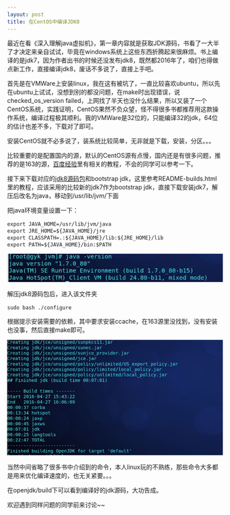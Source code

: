 ```yaml
---
layout: post
title: 在CentOS中编译JDK8
---
```


最近在看《深入理解java虚拟机》，第一章内容就是获取JDK源码，书看了一大半了才决定来亲自试试，毕竟在windows系统上这些东西折腾起来很麻烦。书上编译的是jdk7，因为作者出书的时候还没发布jdk8，既然都2016年了，咱们也得做点新工作，直接编译jdk8，废话不多说了，直接上手吧。

首先是在VMWare上安装linux，我在这有被坑了，一直比较喜欢ubuntu，所以先在ubuntu上试试，没想到别的都没问题，在make时出现错误，说checked_os_version failed，上网找了半天也没什么结果，所以又装了一个CentOS系统，实践证明，CentOS果然不负众望，怪不得很多书都推荐用这款操作系统，编译过程极其顺利。我的VMWare是32位的，只能编译32的jdk，64位的估计也差不多，下载对了即可。

安装CentOS就不必多说了，装系统比较简单，无非就是下载，安装，分区。。。

比较重要的是配置国内的源，默认的CentOS源有点慢，国内还是有很多问题，推荐的是163的源，[百度经验](http://jingyan.baidu.com/article/d2b1d1027b76c75c7e37d4d0.html)里有相关的教程，不会的同学可以参考一下。

接下来下载对应的[jdk8源码包](http://download.java.net/openjdk/jdk8/)和bootstrap jdk，这里参考README-builds.html里的教程，应该采用的比较新的jdk7作为bootstrap jdk，直接下载安装jdk7，解压后改名为java，移动到/usr/lib/jvm/下面

把java环境变量设置一下：

```
export JAVA_HOME=/usr/lib/jvm/java
export JRE_HOME=${JAVA_HOME}/jre
export CLASSPATH=.:${JAVA_HOME}/lib:${JRE_HOME}/lib
export PATH=${JAVA_HOME}/bin:$PATH
```

![Alt text](/images/javaversion.JPG)

解压jdk8源码包后，进入该文件夹

```
sudo bash ./configure
```

根据提示安装需要的依赖，其中要求安装ccache，在163源里没找到，没有安装也没事，然后直接make即可。

![Alt text](/images/finishJDK.JPG)

当然中间省略了很多书中介绍到的命令，本人linux玩的不熟练，那些命令大多都是用来优化编译速度的，也无关紧要。。。

在openjdk/build下可以看到编译好的jdk源码，大功告成。

欢迎遇到同样问题的同学前来讨论~~

